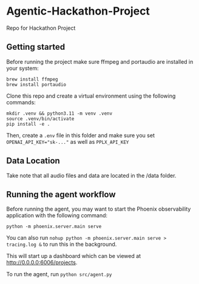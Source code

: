 # Agentic-Hackathon-Project
Repo for Hackathon Project

## Getting started
Before running the project make sure ffmpeg and portaudio are installed in your system:
```
brew install ffmpeg
brew install portaudio
```

Clone this repo and create a virtual environment using the following commands:
```
mkdir .venv && python3.11 -m venv .venv
source .venv/bin/activate
pip install -e .
```

Then, create a `.env` file in this folder and make sure you set `OPENAI_API_KEY="sk-..."` as well as `PPLX_API_KEY`

## Data Location
Take note that all audio files and data are located in the /data folder.

## Running the agent workflow
Before running the agent, you may want to start the Phoenix observability application with the following command:
```
python -m phoenix.server.main serve
```

You can also run `nohup python -m phoenix.server.main serve > tracing.log &` to run this in the background.

This will start up a dashboard which can be viewed at http://0.0.0.0:6006/projects.

To run the agent, run `python src/agent.py`
